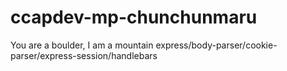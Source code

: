 # ccapdev-mp-chunchunmaru
You are a boulder, I am a mountain
express/body-parser/cookie-parser/express-session/handlebars